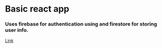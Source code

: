 # Basic react app 
<h3>
  Uses firebase for authentication using and firestore for storing user info.
</h3>

<a href="https://social-app-react-fe889.web.app/">Link</a>
